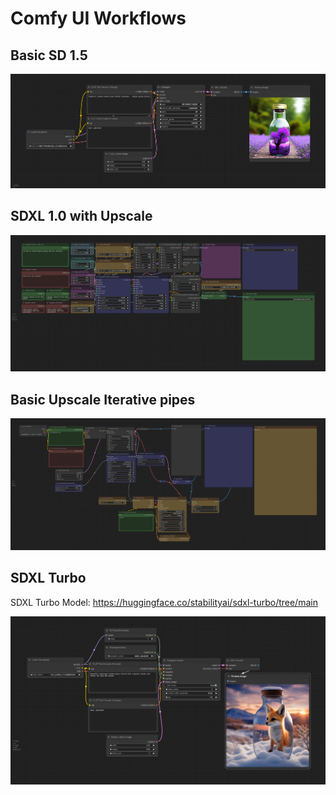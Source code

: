# Comfy UI Workflows 

## Basic SD 1.5

![Alt Text](pics/basic_workflow.png)

## SDXL 1.0 with Upscale

![Alt Text](pics/sdxl_upscale_workflow.png)

## Basic Upscale Iterative pipes

![Alt Text](pics/basic_upscale_pipe_workflow.png)

## SDXL Turbo

SDXL Turbo Model: https://huggingface.co/stabilityai/sdxl-turbo/tree/main

![Alt Text](pics/SDXL_turbo.png)
